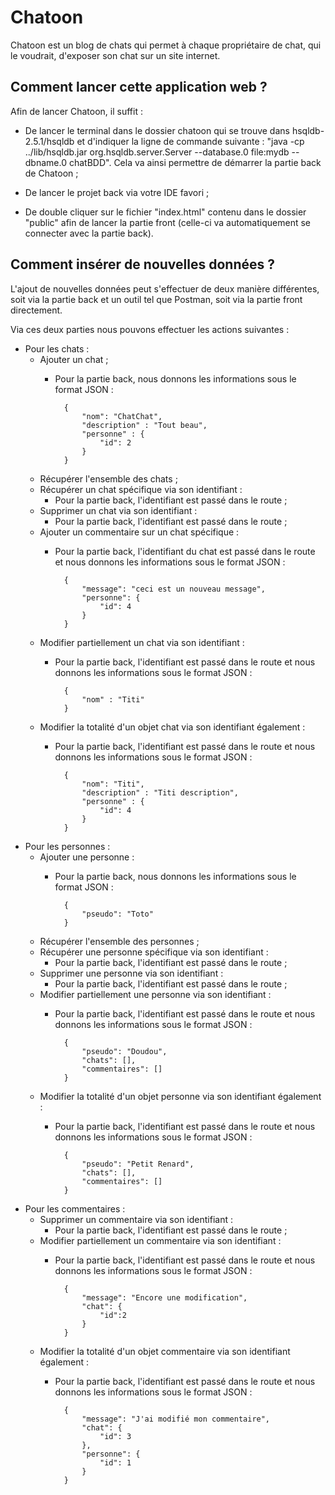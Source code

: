 # Chatoon
Chatoon est un blog de chats qui permet à chaque propriétaire de chat, qui le voudrait, d'exposer son chat sur un site internet.


## Comment lancer cette application web ?

Afin de lancer Chatoon, il suffit :

- De lancer le terminal dans le dossier chatoon qui se trouve dans hsqldb-2.5.1/hsqldb et d'indiquer la ligne de commande suivante : "java -cp ../lib/hsqldb.jar org.hsqldb.server.Server --database.0 file:mydb --dbname.0 chatBDD". Cela va ainsi permettre de démarrer la partie back de Chatoon ;

- De lancer le projet back via votre IDE favori ;

- De double cliquer sur le fichier "index.html" contenu dans le dossier "public" afin de lancer la partie front (celle-ci va automatiquement se connecter avec la partie back).


## Comment insérer de nouvelles données ?

L'ajout de nouvelles données peut s'effectuer de deux manière différentes, soit via la partie back et un outil tel que Postman, soit via la partie front directement.

Via ces deux parties nous pouvons effectuer les actions suivantes :
- Pour les chats :
    - Ajouter un chat ;
        - Pour la partie back, nous donnons les informations sous le format JSON :

                {
                    "nom": "ChatChat",
                    "description" : "Tout beau",
                    "personne" : {
                        "id": 2
                    }
                }

    - Récupérer l'ensemble des chats ;
    - Récupérer un chat spécifique via son identifiant :
        - Pour la partie back, l'identifiant est passé dans le route ;
    - Supprimer un chat via son identifiant :
        - Pour la partie back, l'identifiant est passé dans le route ;
    - Ajouter un commentaire sur un chat spécifique :
        - Pour la partie back, l'identifiant  du chat est passé dans le route et nous donnons les informations sous le format JSON :
            
                {
                    "message": "ceci est un nouveau message",
                    "personne": {
                        "id": 4
                    }
                }

    - Modifier partiellement un chat via son identifiant :
        - Pour la partie back, l'identifiant est passé dans le route et nous donnons les informations sous le format JSON :

                {
                    "nom" : "Titi"
                }

    - Modifier la totalité d'un objet chat via son identifiant également :
        - Pour la partie back, l'identifiant est passé dans le route et nous donnons les informations sous le format JSON :

                {
                    "nom": "Titi",
                    "description" : "Titi description",
                    "personne" : {
                        "id": 4
                    }
                }


- Pour les personnes :
    - Ajouter une personne :
        - Pour la partie back, nous donnons les informations sous le format JSON :
                
                {
                    "pseudo": "Toto"
                }

    - Récupérer l'ensemble des personnes ;
    - Récupérer une personne spécifique via son identifiant :
        - Pour la partie back, l'identifiant est passé dans le route ;
    - Supprimer une personne via son identifiant :
        - Pour la partie back, l'identifiant est passé dans le route ;
    - Modifier partiellement une personne via son identifiant :
        - Pour la partie back, l'identifiant est passé dans le route et nous donnons les informations sous le format JSON :

                {
                    "pseudo": "Doudou",
                    "chats": [],
                    "commentaires": []
                }

    - Modifier la totalité d'un objet personne via son identifiant également :
        - Pour la partie back, l'identifiant est passé dans le route et nous donnons les informations sous le format JSON :

                {
                    "pseudo": "Petit Renard",
                    "chats": [],
                    "commentaires": []
                }


- Pour les commentaires :
    - Supprimer un commentaire via son identifiant :
        - Pour la partie back, l'identifiant est passé dans le route ;
    - Modifier partiellement un commentaire via son identifiant :
        - Pour la partie back, l'identifiant est passé dans le route et nous donnons les informations sous le format JSON :
          
                {
                    "message": "Encore une modification",
                    "chat": {
                        "id":2
                    }
                }               
    - Modifier la totalité d'un objet commentaire via son identifiant également :
        - Pour la partie back, l'identifiant est passé dans le route et nous donnons les informations sous le format JSON :

                {
                    "message": "J'ai modifié mon commentaire",
                    "chat": {
                        "id": 3
                    },
                    "personne": {
                        "id": 1
                    }
                }